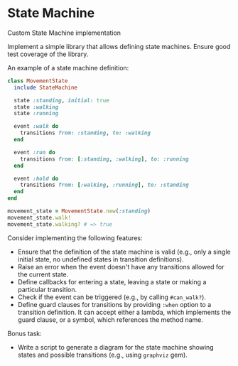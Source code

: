 # State Machine

Custom State Machine implementation

Implement a simple library that allows defining state machines. Ensure good test coverage of the library.

An example of a state machine definition:

``` ruby
class MovementState
  include StateMachine

  state :standing, initial: true
  state :walking
  state :running

  event :walk do
    transitions from: :standing, to: :walking
  end

  event :run do
    transitions from: [:standing, :walking], to: :running
  end

  event :hold do
    transitions from: [:walking, :running], to: :standing
  end
end

movement_state = MovementState.new(:standing)
movement_state.walk!
movement_state.walking? # => true
```

Consider implementing the following features:

- Ensure that the definition of the state machine is valid (e.g., only a single initial state, no undefined states in transition definitions).
- Raise an error when the event doesn't have any transitions allowed for the current state.
- Define callbacks for entering a state, leaving a state or making a particular transition.
- Check if the event can be triggered (e.g., by calling `#can_walk?`).
- Define guard clauses for transitions by providing `:when` option to a transition definition. It can accept either a lambda, which implements the guard clause, or a symbol, which references the method name.

Bonus task:
- Write a script to generate a diagram for the state machine showing states and possible transitions (e.g., using `graphviz` gem).